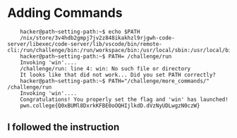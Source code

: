 # Adding Commands        
        hacker@path~setting-path:~$ echo $PATH
        /nix/store/3v4hdb2gmpj7jv2z848ikakhzl9rjgwh-code-server/libexec/code-server/lib/vscode/bin/remote-cli:/run/challenge/bin:/run/workspace/bin:/usr/local/sbin:/usr/local/bin:/usr/sbin:/usr/bin:/sbin:/bin
        hacker@path~setting-path:~$ PATH= /challenge/run
        Invoking 'win'....
        /challenge/run: line 4: win: No such file or directory
        It looks like that did not work... Did you set PATH correctly?
        hacker@path~setting-path:~$ PATH="/challenge/more_commands/" /challenge/run
        Invoking 'win'....
        Congratulations! You properly set the flag and 'win' has launched!
        pwn.college{Q0xBUMl8DxrkKFBE0oOQHIjlkdD.dVzNyUDLwgzN0czW}
## I followed the instruction        